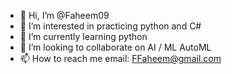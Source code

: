 - 👋 Hi, I’m @Faheem09
- 👀 I’m interested in practicing python and C#
- 🌱 I’m currently learning python
- 💞️ I’m looking to collaborate on AI / ML AutoML
- 📫 How to reach me email: FFaheem@gmail.com

<!---
Faheem09/Faheem09 is a ✨ special ✨ repository because its `README.md` (this file) appears on your GitHub profile.
You can click the Preview link to take a look at your changes.
--->
